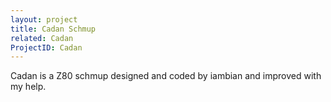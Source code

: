 ```yaml
---
layout: project
title: Cadan Schmup
related: Cadan
ProjectID: Cadan
---
```


Cadan is a Z80 schmup designed and coded by iambian and improved with my help.
